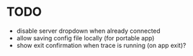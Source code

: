 ﻿# TODO

- disable server dropdown when already connected
- allow saving config file locally (for portable app)
- show exit confirmation when trace is running (on app exit)?
